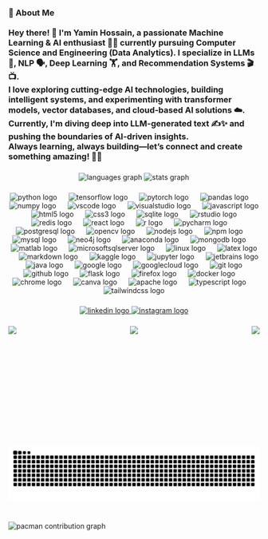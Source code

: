 <h3 align="left">🚀 About Me  <br><br>Hey there! 👋 I'm Yamin Hossain, a passionate Machine Learning & AI enthusiast 🧠💡 currently pursuing Computer Science and Engineering (Data Analytics). I specialize in LLMs 🤖, NLP 🗣️, Deep Learning 🏋️, and Recommendation Systems 🎬📺.  <br>I love exploring cutting-edge AI technologies, building intelligent systems, and experimenting with transformer models, vector databases, and cloud-based AI solutions ☁️. Currently, I'm diving deep into LLM-generated text ✍️✨ and pushing the boundaries of AI-driven insights.  <br>Always learning, always building—let’s connect and create something amazing! 🚀🔥</h3>

###

<div align="center">
  <img src="https://github-readme-stats.vercel.app/api/top-langs?username=RobinMillford&locale=en&hide_title=true&layout=compact&card_width=320&langs_count=3&theme=highcontrast&hide_border=true" height="150" alt="languages graph"  />
  <img src="https://github-readme-stats.vercel.app/api?username=RobinMillford&hide_title=true&hide_rank=true&show_icons=true&include_all_commits=true&count_private=true&disable_animations=false&theme=highcontrast&locale=en&hide_border=true" height="180" alt="stats graph"  />
</div>

###

<div align="center">
  <img src="https://cdn.jsdelivr.net/gh/devicons/devicon/icons/python/python-original-wordmark.svg" height="60" alt="python logo"  />
  <img width="15" />
  <img src="https://cdn.jsdelivr.net/gh/devicons/devicon/icons/tensorflow/tensorflow-original.svg" height="60" alt="tensorflow logo"  />
  <img width="15" />
  <img src="https://cdn.jsdelivr.net/gh/devicons/devicon/icons/pytorch/pytorch-original.svg" height="60" alt="pytorch logo"  />
  <img width="15" />
  <img src="https://cdn.jsdelivr.net/gh/devicons/devicon/icons/pandas/pandas-original.svg" height="60" alt="pandas logo"  />
  <img width="15" />
  <img src="https://cdn.jsdelivr.net/gh/devicons/devicon/icons/numpy/numpy-original.svg" height="60" alt="numpy logo"  />
  <img width="15" />
  <img src="https://cdn.jsdelivr.net/gh/devicons/devicon/icons/vscode/vscode-original.svg" height="60" alt="vscode logo"  />
  <img width="15" />
  <img src="https://cdn.jsdelivr.net/gh/devicons/devicon/icons/visualstudio/visualstudio-plain-wordmark.svg" height="60" alt="visualstudio logo"  />
  <img width="15" />
  <img src="https://cdn.jsdelivr.net/gh/devicons/devicon/icons/javascript/javascript-original.svg" height="60" alt="javascript logo"  />
  <img width="15" />
  <img src="https://cdn.jsdelivr.net/gh/devicons/devicon/icons/html5/html5-original.svg" height="60" alt="html5 logo"  />
  <img width="15" />
  <img src="https://cdn.jsdelivr.net/gh/devicons/devicon/icons/css3/css3-original.svg" height="60" alt="css3 logo"  />
  <img width="15" />
  <img src="https://cdn.jsdelivr.net/gh/devicons/devicon/icons/sqlite/sqlite-original-wordmark.svg" height="60" alt="sqlite logo"  />
  <img width="15" />
  <img src="https://cdn.jsdelivr.net/gh/devicons/devicon/icons/rstudio/rstudio-original.svg" height="60" alt="rstudio logo"  />
  <img width="15" />
  <img src="https://cdn.jsdelivr.net/gh/devicons/devicon/icons/redis/redis-original.svg" height="60" alt="redis logo"  />
  <img width="15" />
  <img src="https://cdn.jsdelivr.net/gh/devicons/devicon/icons/react/react-original.svg" height="60" alt="react logo"  />
  <img width="15" />
  <img src="https://cdn.jsdelivr.net/gh/devicons/devicon/icons/r/r-original.svg" height="60" alt="r logo"  />
  <img width="15" />
  <img src="https://cdn.jsdelivr.net/gh/devicons/devicon/icons/pycharm/pycharm-original.svg" height="60" alt="pycharm logo"  />
  <img width="15" />
  <img src="https://cdn.jsdelivr.net/gh/devicons/devicon/icons/postgresql/postgresql-original.svg" height="60" alt="postgresql logo"  />
  <img width="15" />
  <img src="https://cdn.jsdelivr.net/gh/devicons/devicon/icons/opencv/opencv-original.svg" height="60" alt="opencv logo"  />
  <img width="15" />
  <img src="https://cdn.jsdelivr.net/gh/devicons/devicon/icons/nodejs/nodejs-original.svg" height="60" alt="nodejs logo"  />
  <img width="15" />
  <img src="https://cdn.jsdelivr.net/gh/devicons/devicon/icons/npm/npm-original-wordmark.svg" height="60" alt="npm logo"  />
  <img width="15" />
  <img src="https://cdn.jsdelivr.net/gh/devicons/devicon/icons/mysql/mysql-original.svg" height="60" alt="mysql logo"  />
  <img width="15" />
  <img src="https://cdn.jsdelivr.net/gh/devicons/devicon/icons/neo4j/neo4j-original.svg" height="60" alt="neo4j logo"  />
  <img width="15" />
  <img src="https://cdn.jsdelivr.net/gh/devicons/devicon/icons/anaconda/anaconda-original.svg" height="60" alt="anaconda logo"  />
  <img width="15" />
  <img src="https://cdn.jsdelivr.net/gh/devicons/devicon/icons/mongodb/mongodb-original.svg" height="60" alt="mongodb logo"  />
  <img width="15" />
  <img src="https://cdn.jsdelivr.net/gh/devicons/devicon/icons/matlab/matlab-original.svg" height="60" alt="matlab logo"  />
  <img width="15" />
  <img src="https://cdn.jsdelivr.net/gh/devicons/devicon/icons/microsoftsqlserver/microsoftsqlserver-plain.svg" height="60" alt="microsoftsqlserver logo"  />
  <img width="15" />
  <img src="https://cdn.jsdelivr.net/gh/devicons/devicon/icons/linux/linux-original.svg" height="60" alt="linux logo"  />
  <img width="15" />
  <img src="https://cdn.jsdelivr.net/gh/devicons/devicon/icons/latex/latex-original.svg" height="60" alt="latex logo"  />
  <img width="15" />
  <img src="https://cdn.jsdelivr.net/gh/devicons/devicon/icons/markdown/markdown-original.svg" height="60" alt="markdown logo"  />
  <img width="15" />
  <img src="https://cdn.jsdelivr.net/gh/devicons/devicon/icons/kaggle/kaggle-original-wordmark.svg" height="60" alt="kaggle logo"  />
  <img width="15" />
  <img src="https://cdn.jsdelivr.net/gh/devicons/devicon/icons/jupyter/jupyter-original-wordmark.svg" height="60" alt="jupyter logo"  />
  <img width="15" />
  <img src="https://cdn.jsdelivr.net/gh/devicons/devicon/icons/jetbrains/jetbrains-original.svg" height="60" alt="jetbrains logo"  />
  <img width="15" />
  <img src="https://cdn.jsdelivr.net/gh/devicons/devicon/icons/java/java-plain-wordmark.svg" height="60" alt="java logo"  />
  <img width="15" />
  <img src="https://cdn.jsdelivr.net/gh/devicons/devicon/icons/google/google-original.svg" height="60" alt="google logo"  />
  <img width="15" />
  <img src="https://cdn.jsdelivr.net/gh/devicons/devicon/icons/googlecloud/googlecloud-original.svg" height="60" alt="googlecloud logo"  />
  <img width="15" />
  <img src="https://cdn.jsdelivr.net/gh/devicons/devicon/icons/git/git-original.svg" height="60" alt="git logo"  />
  <img width="15" />
  <img src="https://cdn.jsdelivr.net/gh/devicons/devicon/icons/github/github-original.svg" height="60" alt="github logo"  />
  <img width="15" />
  <img src="https://cdn.jsdelivr.net/gh/devicons/devicon/icons/flask/flask-original.svg" height="60" alt="flask logo"  />
  <img width="15" />
  <img src="https://cdn.jsdelivr.net/gh/devicons/devicon/icons/firefox/firefox-original.svg" height="60" alt="firefox logo"  />
  <img width="15" />
  <img src="https://cdn.jsdelivr.net/gh/devicons/devicon/icons/docker/docker-original.svg" height="60" alt="docker logo"  />
  <img width="15" />
  <img src="https://cdn.jsdelivr.net/gh/devicons/devicon/icons/chrome/chrome-original.svg" height="60" alt="chrome logo"  />
  <img width="15" />
  <img src="https://cdn.jsdelivr.net/gh/devicons/devicon/icons/canva/canva-original.svg" height="60" alt="canva logo"  />
  <img width="15" />
  <img src="https://cdn.jsdelivr.net/gh/devicons/devicon/icons/apache/apache-original.svg" height="60" alt="apache logo"  />
  <img width="15" />
  <img src="https://cdn.jsdelivr.net/gh/devicons/devicon/icons/typescript/typescript-original.svg" height="60" alt="typescript logo"  />
  <img width="15" />
  <img src="https://cdn.jsdelivr.net/gh/devicons/devicon/icons/tailwindcss/tailwindcss-original-wordmark.svg" height="60" alt="tailwindcss logo"  />
</div>

###

<div align="center">
<!--   <a href="issan.yamin@gmail.com" target="_blank">
    <img src="https://img.shields.io/static/v1?message=Gmail&logo=gmail&label=&color=D14836&logoColor=white&labelColor=&style=plastic" height="50" alt="gmail logo"  />
  </a> -->
  <a href="https://www.linkedin.com/in/yamin-hossain-38a3b3263" target="_blank">
    <img src="https://img.shields.io/static/v1?message=LinkedIn&logo=linkedin&label=&color=0077B5&logoColor=white&labelColor=&style=plastic" height="50" alt="linkedin logo"  />
  </a>
  <a href="https://www.instagram.com/itsyaminh" target="_blank">
    <img src="https://img.shields.io/static/v1?message=Instagram&logo=instagram&label=&color=E4405F&logoColor=white&labelColor=&style=plastic" height="50" alt="instagram logo"  />
  </a>
</div>

###

<img align="left" height="237" src="https://media.giphy.com/media/u62hvv4QL0is/giphy.gif?cid=790b76113zt1gxmzcfm1e2102z02x917oz7ut6djwbda9du9&ep=v1_gifs_search&rid=giphy.gif&ct=g"  />

###

<img align="right" height="240" src="https://media.giphy.com/media/LpovxIlh7DTfWBRDqp/giphy.gif?cid=790b76115brneyimamdweorp28u11grxm8t3y1yae4fe3mdp&ep=v1_gifs_search&rid=giphy.gif&ct=g"  />

###

<div align="center">
  <img height="240" src="https://media3.giphy.com/media/v1.Y2lkPTc5MGI3NjExMm9qN2Z1NnI3ZXZld3djdWVqbmhqN3R6cWM2MDRtcjQ0ZWg2cDY0bSZlcD12MV9pbnRlcm5hbF9naWZfYnlfaWQmY3Q9Zw/DMSbPdkWoRj53XdEfn/giphy.gif"  />
</div>

###

<br clear="both">

<img src="https://raw.githubusercontent.com/RobinMillford/RobinMillford/output/snake.svg" alt="Snake animation" />

###

<br clear="both">

<picture>
  <source media="(prefers-color-scheme: dark)" srcset="https://raw.githubusercontent.com/RobinMillford/RobinMillford/output/pacman-contribution-graph-dark.svg">
  <source media="(prefers-color-scheme: light)" srcset="https://raw.githubusercontent.com/RobinMillford/RobinMillford/output/pacman-contribution-graph.svg">
  <img alt="pacman contribution graph" src="https://raw.githubusercontent.com/RobinMillford/RobinMillford/output/pacman-contribution-graph.svg">
</picture>

###
